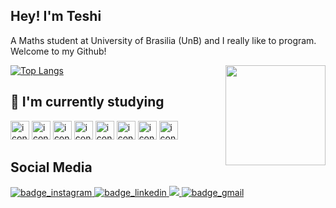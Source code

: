 ## Hey! I'm Teshi

A Maths student at University of Brasilia (UnB) and I really like to program. Welcome to my Github!

<div>
  <img align="right" height="160" src="https://steamuserimages-a.akamaihd.net/ugc/1773832038147189269/BA0F99143B416D3427C96CB3102E3B5DE19B7720/?imw=160&imh=160&ima=fit&impolicy=Letterbox&imcolor=%23000000&letterbox=true">
</div>

[![Top Langs](https://github-readme-stats.vercel.app/api/top-langs/?username=TeshiKTB&theme=radical)](https://github.com/TeshiKTB/github-readme-stats)


## 🌱 I'm currently studying 
<div>
  <img alt="icon_cpp" height="30" src="https://cdn.jsdelivr.net/gh/devicons/devicon/icons/cplusplus/cplusplus-plain.svg" />
  <img alt="icon_java" height="30" src="https://cdn.jsdelivr.net/gh/devicons/devicon/icons/java/java-plain.svg" />
  <img alt="icon_python" height="30" src="https://cdn.jsdelivr.net/gh/devicons/devicon/icons/python/python-original.svg" />
  <img alt="icon_js" height="30" src="https://cdn.jsdelivr.net/gh/devicons/devicon/icons/javascript/javascript-plain.svg" />
  <img alt="icon_node" height="30" src="https://cdn.jsdelivr.net/gh/devicons/devicon/icons/nodejs/nodejs-plain.svg" />
  <img alt="icon_html" height="30" src="https://cdn.jsdelivr.net/gh/devicons/devicon/icons/html5/html5-plain.svg" />
  <img alt="icon_css" height="30" src="https://cdn.jsdelivr.net/gh/devicons/devicon/icons/css3/css3-plain.svg" />
  <img alt="icon_git" height="30" src="https://cdn.jsdelivr.net/gh/devicons/devicon/icons/git/git-plain.svg" />
</div>


## Social Media
<div>
  <a href="https://www.instagram.com/teshi_katsuba/" target="_blank">
    <img alt="badge_instagram" src="https://img.shields.io/badge/Instagram-E4405F?style=for-the-badge&logo=instagram&logoColor=white" />
  </a>
  <a href="https://www.linkedin.com/in/teshi-tsurumi-6395731a4/" target="_blank">
    <img alt="badge_linkedin" src="https://img.shields.io/badge/LinkedIn-0077B5?style=for-the-badge&logo=linkedin&logoColor=white"/>
  </a>
  <a href="https://steamcommunity.com/id/teshugo_/" target="_blank">
    <img alt"badge_steam" src="https://img.shields.io/badge/Steam-000000?style=for-the-badge&logo=steam&logoColor=white"/>
  </a>
  <a href="mailto:teshitsurumi@gmail.com" target="_blank">
    <img alt="badge_gmail" src="https://img.shields.io/badge/Gmail-D14836?style=for-the-badge&logo=gmail&logoColor=white"/>
  </a>

</div>
